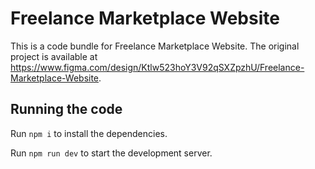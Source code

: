 
  # Freelance Marketplace Website

  This is a code bundle for Freelance Marketplace Website. The original project is available at https://www.figma.com/design/Ktlw523hoY3V92qSXZpzhU/Freelance-Marketplace-Website.

  ## Running the code

  Run `npm i` to install the dependencies.

  Run `npm run dev` to start the development server.
  